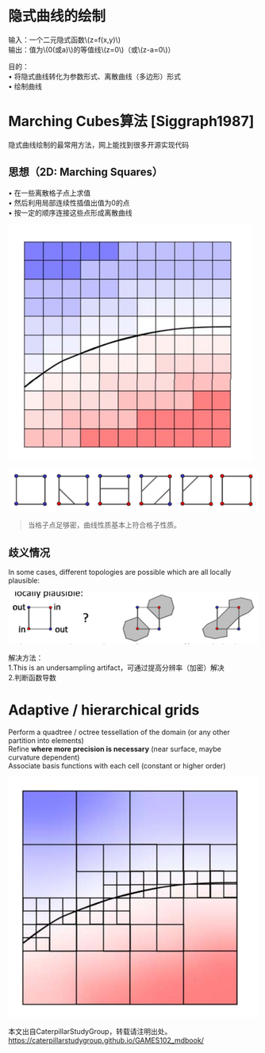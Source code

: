 # 隐式曲线的绘制   

输入：一个二元隐式函数\\(z=f(x,y)\\)     
输出：值为\\(0(或a)\\)的等值线\\(z=0\\)（或\\(z-a=0\\)）    

目的：     
• 将隐式曲线转化为参数形式、离散曲线（多边形）形式     
• 绘制曲线    


# Marching Cubes算法 [Siggraph1987]    

隐式曲线绘制的最常用方法，网上能找到很多开源实现代码    

## 思想（2D: Marching Squares）    

• 在一些离散格子点上求值     
• 然后利用局部连续性插值出值为0的点     
• 按一定的顺序连接这些点形成离散曲线    

![](../assets/瘾曲6.png)    

![](../assets/瘾曲7.png)    

> 当格子点足够密，曲线性质基本上符合格子性质。 

## 歧义情况   

In some cases, different topologies are possible which are all locally plausible:      

![](../assets/瘾曲8.png) 

解决方法：  
1.This is an undersampling artifact，可通过提高分辨率（加密）解决      
2.判断函数导数

# Adaptive / hierarchical grids

Perform a quadtree / octree tessellation of the domain (or any other partition into elements)     
Refine **where more precision is necessary** (near surface, maybe curvature dependent)      
Associate basis functions with each cell (constant or higher order)     

![](../assets/瘾曲9.png) 

本文出自CaterpillarStudyGroup，转载请注明出处。
<https://caterpillarstudygroup.github.io/GAMES102_mdbook/>